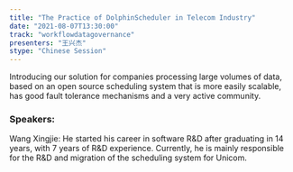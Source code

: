 ```yaml
---
title: "The Practice of DolphinScheduler in Telecom Industry"
date: "2021-08-07T13:30:00" 
track: "workflowdatagovernance"
presenters: "王兴杰"
stype: "Chinese Session"
---
```

Introducing our solution for companies processing large volumes of data, based on an open source scheduling system that is more easily scalable, has good fault tolerance mechanisms and a very active community.
 ### Speakers: 
 Wang Xingjie: He started his career in software R&D after graduating in 14 years, with 7 years of R&D experience. Currently, he is mainly responsible for the R&D and migration of the scheduling system for Unicom.
